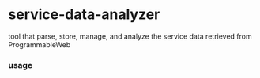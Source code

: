 # service-data-analyzer
tool that parse, store, manage, and analyze the service data retrieved from ProgrammableWeb

### usage

